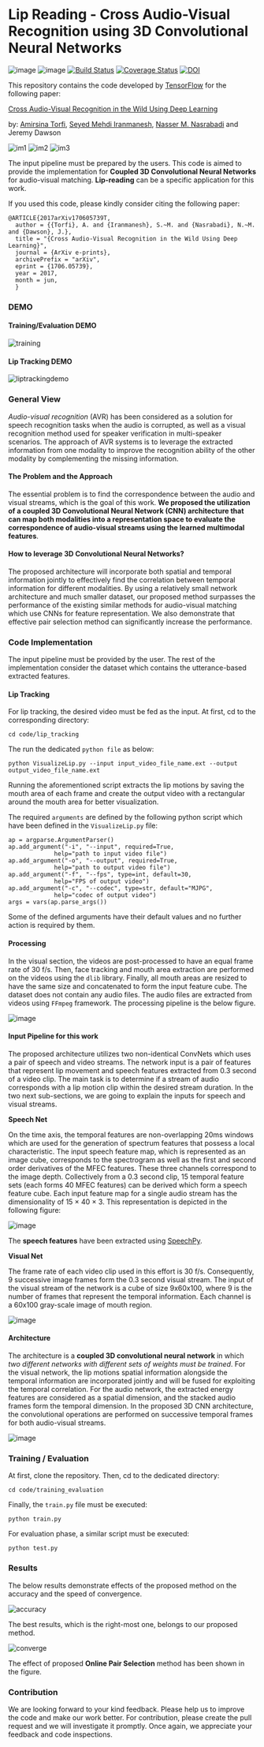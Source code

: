 Lip Reading - Cross Audio-Visual Recognition using 3D Convolutional Neural Networks
===================================================================================

![image](https://img.shields.io/badge/contributions-welcome-brightgreen.svg?style=flat%0A%20:target:%20https://github.com/astorfi/3D-convolutional-Audio-Visual/pulls)
![image](https://badges.frapsoft.com/os/v2/open-source.svg?v=102%0A%20:target:%20https://github.com/ellerbrock/open-source-badge/)
[![Build Status](https://travis-ci.org/astorfi/lip-reading-deeplearning.svg?branch=master)](https://travis-ci.org/astorfi/lip-reading-deeplearning)
[![Coverage Status](https://coveralls.io/repos/github/astorfi/3D-convolutional-Audio-Visual/badge.svg?branch=master)](https://coveralls.io/github/astorfi/3D-convolutional-Audio-Visual?branch=master)
[![DOI](https://zenodo.org/badge/DOI/10.5281/zenodo.840400.svg)](https://doi.org/10.5281/zenodo.840400)

This repository contains the code developed by
[TensorFlow](https://www.tensorflow.org/) for the following paper:

[Cross Audio-Visual Recognition in the Wild Using Deep
Learning](https://arxiv.org/abs/1706.05739)

by: [Amirsina Torfi](https://astorfi.github.io/), [Seyed Mehdi
Iranmanesh](http://community.wvu.edu/~seiranmanesh/), [Nasser M.
Nasrabadi](http://nassernasrabadi.wixsite.com/mysite) and Jeremy Dawson

![im1](readme_images/1.gif) ![im2](readme_images/2.gif)
![im3](readme_images/3.gif)

The input pipeline must be prepared by the users. This code is aimed to
provide the implementation for **Coupled 3D Convolutional Neural
Networks** for audio-visual matching. **Lip-reading** can be a specific
application for this work.

If you used this code, please kindly consider citing the following
paper:

```
@ARTICLE{2017arXiv170605739T,
  author = {{Torfi}, A. and {Iranmanesh}, S.~M. and {Nasrabadi}, N.~M. and {Dawson}, J.},
  title = "{Cross Audio-Visual Recognition in the Wild Using Deep Learning}",
  journal = {ArXiv e-prints},
  archivePrefix = "arXiv",
  eprint = {1706.05739},
  year = 2017,
  month = jun,
  }
```


### DEMO

#### Training/Evaluation DEMO

![training](readme_images/liptrackingdemo.png)

#### Lip Tracking DEMO

![liptrackingdemo](readme_images/liptrackingdemo.png)

### General View

*Audio-visual recognition* (AVR) has been considered as a solution for
speech recognition tasks when the audio is corrupted, as well as a
visual recognition method used for speaker verification in multi-speaker
scenarios. The approach of AVR systems is to leverage the extracted
information from one modality to improve the recognition ability of the
other modality by complementing the missing information.

#### The Problem and the Approach

The essential problem is to find the correspondence between the audio
and visual streams, which is the goal of this work. **We proposed the
utilization of a coupled 3D Convolutional Neural Network (CNN)
architecture that can map both modalities into a representation space to
evaluate the correspondence of audio-visual streams using the learned
multimodal features**.

#### How to leverage 3D Convolutional Neural Networks?

The proposed architecture will incorporate both spatial and temporal
information jointly to effectively find the correlation between temporal
information for different modalities. By using a relatively small
network architecture and much smaller dataset, our proposed method
surpasses the performance of the existing similar methods for
audio-visual matching which use CNNs for feature representation. We also
demonstrate that effective pair selection method can significantly
increase the performance.

### Code Implementation

The input pipeline must be provided by the user. The rest of the
implementation consider the dataset which contains the utterance-based
extracted features.

#### Lip Tracking

For lip tracking, the desired video must be fed as the input. At first,
cd to the corresponding directory:

```
cd code/lip_tracking
```

The run the dedicated `python file` as below:

```
python VisualizeLip.py --input input_video_file_name.ext --output output_video_file_name.ext
```

Running the aforementioned script extracts the lip motions by saving the
mouth area of each frame and create the output video with a rectangular
around the mouth area for better visualization.

The required `arguments` are defined by the following python script
which have been defined in the `VisualizeLip.py` file:

```
ap = argparse.ArgumentParser()
ap.add_argument("-i", "--input", required=True,
             help="path to input video file")
ap.add_argument("-o", "--output", required=True,
             help="path to output video file")
ap.add_argument("-f", "--fps", type=int, default=30,
             help="FPS of output video")
ap.add_argument("-c", "--codec", type=str, default="MJPG",
             help="codec of output video")
args = vars(ap.parse_args())
```

Some of the defined arguments have their default values and no further
action is required by them.

#### Processing

In the visual section, the videos are post-processed to have an equal
frame rate of 30 f/s. Then, face tracking and mouth area extraction are
performed on the videos using the ``dlib`` library. Finally, all
mouth areas are resized to have the same size and concatenated to form
the input feature cube. The dataset does not contain any audio files.
The audio files are extracted from videos using ``FFmpeg`` framework. The processing pipeline is the below figure.

![image](readme_images/processing.gif)

#### Input Pipeline for this work

The proposed architecture utilizes two non-identical ConvNets which uses
a pair of speech and video streams. The network input is a pair of
features that represent lip movement and speech features extracted from
0.3 second of a video clip. The main task is to determine if a stream of
audio corresponds with a lip motion clip within the desired stream
duration. In the two next sub-sections, we are going to explain the
inputs for speech and visual streams.

**Speech Net**

On the time axis, the temporal features are non-overlapping 20ms windows
which are used for the generation of spectrum features that possess a
local characteristic. The input speech feature map, which is represented
as an image cube, corresponds to the spectrogram as well as the first
and second order derivatives of the MFEC features. These three channels
correspond to the image depth. Collectively from a 0.3 second clip, 15
temporal feature sets (each forms 40 MFEC features) can be derived which
form a speech feature cube. Each input feature map for a single audio
stream has the dimensionality of 15 × 40 × 3. This representation is
depicted in the following figure:

![image](readme_images/Speech_GIF.gif)

The **speech features** have been extracted using [SpeechPy](https://github.com/astorfi/speechpy).


**Visual Net**

The frame rate of each video clip used in this effort is 30 f/s.
Consequently, 9 successive image frames form the 0.3 second visual
stream. The input of the visual stream of the network is a cube of size
9x60x100, where 9 is the number of frames that represent the temporal
information. Each channel is a 60x100 gray-scale image of mouth region.

![image](readme_images/lip_motion.jpg)

#### Architecture

The architecture is a **coupled 3D convolutional neural network** in
which *two different networks with different sets of weights must be
trained*. For the visual network, the lip motions spatial information
alongside the temporal information are incorporated jointly and will be
fused for exploiting the temporal correlation. For the audio network,
the extracted energy features are considered as a spatial dimension, and
the stacked audio frames form the temporal dimension. In the proposed 3D
CNN architecture, the convolutional operations are performed on
successive temporal frames for both audio-visual streams.

![image](readme_images/DNN-Coupled.png)

### Training / Evaluation

At first, clone the repository. Then, cd to the dedicated directory:

```
cd code/training_evaluation
```

Finally, the `train.py` file must be executed:

```
python train.py
```

For evaluation phase, a similar script must be executed:

```
python test.py
```

### Results

The below results demonstrate effects of the proposed method on the
accuracy and the speed of convergence.

![accuracy](readme_images/accuracy-bar-pairselection.png)

The best results, which is the right-most one, belongs to our proposed
method.

![converge](readme_images/convergence-speed.png)

The effect of proposed **Online Pair Selection** method has been shown
in the figure.

### Contribution

We are looking forward to your kind feedback. Please help us to improve
the code and make our work better. For contribution, please create the
pull request and we will investigate it promptly. Once again, we
appreciate your feedback and code inspections.
